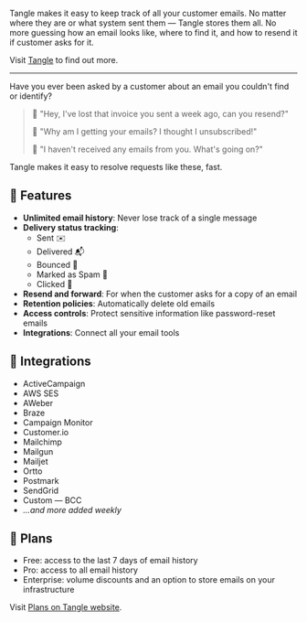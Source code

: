 Tangle makes it easy to keep track of all your customer emails. No matter where they are or what system sent them — Tangle stores them all. No more guessing how an email looks like, where to find it, and how to resend it if customer asks for it.

Visit [Tangle](https://usetangle.com?ref=zm) to find out more.

---

Have you ever been asked by a customer about an email you couldn't find or identify?

> 💬 "Hey, I've lost that invoice you sent a week ago, can you resend?"
> 
> 💬 "Why am I getting your emails? I thought I unsubscribed!"
> 
> 💬 "I haven't received any emails from you. What's going on?"

Tangle makes it easy to resolve requests like these, fast.

## 🌟 Features

- **Unlimited email history**: Never lose track of a single message
- **Delivery status tracking**: 
  - Sent ✉️
  - Delivered 📬
  - Bounced 🏓
  - Marked as Spam 🚫
  - Clicked 🔗
- **Resend and forward**: For when the customer asks for a copy of an email
- **Retention policies**: Automatically delete old emails
- **Access controls**: Protect sensitive information like password-reset emails
- **Integrations**: Connect all your email tools

## 🔗 Integrations

- ActiveCampaign
- AWS SES
- AWeber
- Braze
- Campaign Monitor
- Customer.io
- Mailchimp
- Mailgun
- Mailjet
- Ortto
- Postmark
- SendGrid
- Custom — BCC
- *...and more added weekly*

## 🚀 Plans

- Free: access to the last 7 days of email history
- Pro: access to all email history
- Enterprise: volume discounts and an option to store emails on your infrastructure

Visit [Plans on Tangle website](https://usetangle.com?ref=zm).
